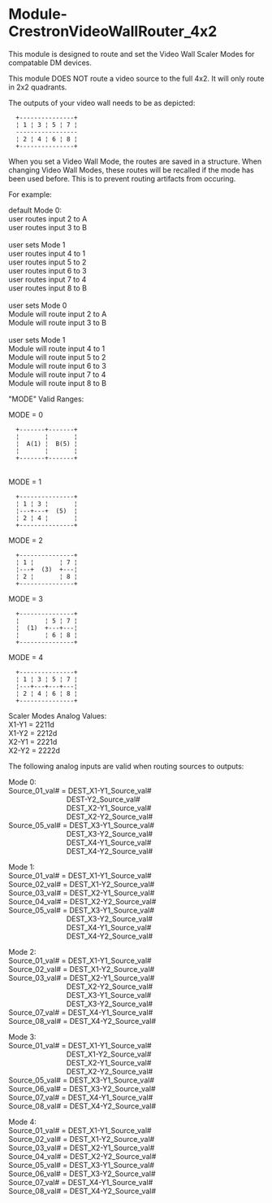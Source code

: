 # Module-CrestronVideoWallRouter_4x2
This module is designed to route and set the Video Wall Scaler Modes for compatable DM devices.

This module DOES NOT route a video source to the full 4x2. It will only route in 2x2 quadrants.

The outputs of your video wall needs to be as depicted:

      +---------------+
      ¦ 1 ¦ 3 ¦ 5 ¦ 7 ¦
      -----------------
      ¦ 2 ¦ 4 ¦ 6 ¦ 8 ¦
      +---------------+

When you set a Video Wall Mode, the routes are saved in a structure. When changing Video Wall Modes, these routes will be recalled if the mode has been used before. This is to prevent routing artifacts from occuring.


For example:

default Mode 0:<br>
user routes input 2 to A<br>
user routes input 3 to B<br>
<br>
user sets Mode 1<br>
user routes input 4 to 1<br>
user routes input 5 to 2<br>
user routes input 6 to 3<br>
user routes input 7 to 4<br>
user routes input 8 to B<br>
<br>
user sets Mode 0<br>
Module will route input 2 to A<br>
Module will route input 3 to B<br>
<br>
user sets Mode 1<br>
Module will route input 4 to 1<br>
Module will route input 5 to 2<br>
Module will route input 6 to 3<br>
Module will route input 7 to 4<br>
Module will route input 8 to B<br>

"MODE" Valid Ranges:<br>

MODE = 0

      +-------+-------+
      ¦       ¦       ¦
      ¦  A(1) ¦  B(5) ¦
      ¦       ¦       ¦
      +-------+-------+
<br>
MODE = 1
      
      +---------------+
      ¦ 1 ¦ 3 ¦       ¦
      ¦---+---+  (5)  ¦
      ¦ 2 ¦ 4 ¦       ¦
      +---------------+

MODE = 2

      +---------------+
      ¦ 1 ¦       ¦ 7 ¦
      ¦---+  (3)  +---¦
      ¦ 2 ¦       ¦ 8 ¦
      +---------------+

MODE = 3

      +---------------+
      ¦       ¦ 5 ¦ 7 ¦
      ¦  (1)  +---+---¦
      ¦       ¦ 6 ¦ 8 ¦
      +---------------+

MODE = 4

      +---------------+
      ¦ 1 ¦ 3 ¦ 5 ¦ 7 ¦
      ¦---+---+---+---¦
      ¦ 2 ¦ 4 ¦ 6 ¦ 8 ¦
      +---------------+

Scaler Modes Analog Values:<br>
X1-Y1 = 2211d<br>
X1-Y2 = 2212d<br>
X2-Y1 = 2221d<br>
X2-Y2 = 2222d<br>

The following analog inputs are valid when routing sources to outputs:<br>

Mode 0:<br>
Source_01_val# = DEST_X1-Y1_Source_val#<br>
&nbsp;&nbsp;&nbsp;&nbsp;&nbsp;&nbsp;&nbsp;&nbsp;&nbsp;&nbsp;&nbsp;&nbsp;&nbsp;&nbsp;&nbsp;&nbsp;&nbsp;&nbsp;&nbsp;&nbsp;&nbsp;&nbsp;&nbsp;&nbsp;&nbsp;&nbsp;&nbsp;&nbsp;&nbsp;DEST-Y2_Source_val#<br>
&nbsp;&nbsp;&nbsp;&nbsp;&nbsp;&nbsp;&nbsp;&nbsp;&nbsp;&nbsp;&nbsp;&nbsp;&nbsp;&nbsp;&nbsp;&nbsp;&nbsp;&nbsp;&nbsp;&nbsp;&nbsp;&nbsp;&nbsp;&nbsp;&nbsp;&nbsp;&nbsp;&nbsp;&nbsp;DEST_X2-Y1_Source_val#<br>
&nbsp;&nbsp;&nbsp;&nbsp;&nbsp;&nbsp;&nbsp;&nbsp;&nbsp;&nbsp;&nbsp;&nbsp;&nbsp;&nbsp;&nbsp;&nbsp;&nbsp;&nbsp;&nbsp;&nbsp;&nbsp;&nbsp;&nbsp;&nbsp;&nbsp;&nbsp;&nbsp;&nbsp;&nbsp;DEST_X2-Y2_Source_val#<br>
Source_05_val# = DEST_X3-Y1_Source_val#<br>
&nbsp;&nbsp;&nbsp;&nbsp;&nbsp;&nbsp;&nbsp;&nbsp;&nbsp;&nbsp;&nbsp;&nbsp;&nbsp;&nbsp;&nbsp;&nbsp;&nbsp;&nbsp;&nbsp;&nbsp;&nbsp;&nbsp;&nbsp;&nbsp;&nbsp;&nbsp;&nbsp;&nbsp;&nbsp;DEST_X3-Y2_Source_val#<br>
&nbsp;&nbsp;&nbsp;&nbsp;&nbsp;&nbsp;&nbsp;&nbsp;&nbsp;&nbsp;&nbsp;&nbsp;&nbsp;&nbsp;&nbsp;&nbsp;&nbsp;&nbsp;&nbsp;&nbsp;&nbsp;&nbsp;&nbsp;&nbsp;&nbsp;&nbsp;&nbsp;&nbsp;&nbsp;DEST_X4-Y1_Source_val#<br>
&nbsp;&nbsp;&nbsp;&nbsp;&nbsp;&nbsp;&nbsp;&nbsp;&nbsp;&nbsp;&nbsp;&nbsp;&nbsp;&nbsp;&nbsp;&nbsp;&nbsp;&nbsp;&nbsp;&nbsp;&nbsp;&nbsp;&nbsp;&nbsp;&nbsp;&nbsp;&nbsp;&nbsp;&nbsp;DEST_X4-Y2_Source_val#<br>

Mode 1:<br>
Source_01_val# = DEST_X1-Y1_Source_val#<br>
Source_02_val# = DEST_X1-Y2_Source_val#<br>
Source_03_val# = DEST_X2-Y1_Source_val#<br>
Source_04_val# = DEST_X2-Y2_Source_val#<br>
Source_05_val# = DEST_X3-Y1_Source_val#<br>
&nbsp;&nbsp;&nbsp;&nbsp;&nbsp;&nbsp;&nbsp;&nbsp;&nbsp;&nbsp;&nbsp;&nbsp;&nbsp;&nbsp;&nbsp;&nbsp;&nbsp;&nbsp;&nbsp;&nbsp;&nbsp;&nbsp;&nbsp;&nbsp;&nbsp;&nbsp;&nbsp;&nbsp;&nbsp;DEST_X3-Y2_Source_val#<br>
&nbsp;&nbsp;&nbsp;&nbsp;&nbsp;&nbsp;&nbsp;&nbsp;&nbsp;&nbsp;&nbsp;&nbsp;&nbsp;&nbsp;&nbsp;&nbsp;&nbsp;&nbsp;&nbsp;&nbsp;&nbsp;&nbsp;&nbsp;&nbsp;&nbsp;&nbsp;&nbsp;&nbsp;&nbsp;DEST_X4-Y1_Source_val#<br>
&nbsp;&nbsp;&nbsp;&nbsp;&nbsp;&nbsp;&nbsp;&nbsp;&nbsp;&nbsp;&nbsp;&nbsp;&nbsp;&nbsp;&nbsp;&nbsp;&nbsp;&nbsp;&nbsp;&nbsp;&nbsp;&nbsp;&nbsp;&nbsp;&nbsp;&nbsp;&nbsp;&nbsp;&nbsp;DEST_X4-Y2_Source_val#<br>

Mode 2:<br>
Source_01_val# = DEST_X1-Y1_Source_val#<br>
Source_02_val# = DEST_X1-Y2_Source_val#<br>
Source_03_val# = DEST_X2-Y1_Source_val#<br>
&nbsp;&nbsp;&nbsp;&nbsp;&nbsp;&nbsp;&nbsp;&nbsp;&nbsp;&nbsp;&nbsp;&nbsp;&nbsp;&nbsp;&nbsp;&nbsp;&nbsp;&nbsp;&nbsp;&nbsp;&nbsp;&nbsp;&nbsp;&nbsp;&nbsp;&nbsp;&nbsp;&nbsp;&nbsp;DEST_X2-Y2_Source_val#<br>
&nbsp;&nbsp;&nbsp;&nbsp;&nbsp;&nbsp;&nbsp;&nbsp;&nbsp;&nbsp;&nbsp;&nbsp;&nbsp;&nbsp;&nbsp;&nbsp;&nbsp;&nbsp;&nbsp;&nbsp;&nbsp;&nbsp;&nbsp;&nbsp;&nbsp;&nbsp;&nbsp;&nbsp;&nbsp;DEST_X3-Y1_Source_val#<br>
&nbsp;&nbsp;&nbsp;&nbsp;&nbsp;&nbsp;&nbsp;&nbsp;&nbsp;&nbsp;&nbsp;&nbsp;&nbsp;&nbsp;&nbsp;&nbsp;&nbsp;&nbsp;&nbsp;&nbsp;&nbsp;&nbsp;&nbsp;&nbsp;&nbsp;&nbsp;&nbsp;&nbsp;&nbsp;DEST_X3-Y2_Source_val#<br>
Source_07_val# = DEST_X4-Y1_Source_val#<br>
Source_08_val# = DEST_X4-Y2_Source_val#<br>

Mode 3:<br>
Source_01_val# = DEST_X1-Y1_Source_val#<br>
&nbsp;&nbsp;&nbsp;&nbsp;&nbsp;&nbsp;&nbsp;&nbsp;&nbsp;&nbsp;&nbsp;&nbsp;&nbsp;&nbsp;&nbsp;&nbsp;&nbsp;&nbsp;&nbsp;&nbsp;&nbsp;&nbsp;&nbsp;&nbsp;&nbsp;&nbsp;&nbsp;&nbsp;&nbsp;DEST_X1-Y2_Source_val#<br>
&nbsp;&nbsp;&nbsp;&nbsp;&nbsp;&nbsp;&nbsp;&nbsp;&nbsp;&nbsp;&nbsp;&nbsp;&nbsp;&nbsp;&nbsp;&nbsp;&nbsp;&nbsp;&nbsp;&nbsp;&nbsp;&nbsp;&nbsp;&nbsp;&nbsp;&nbsp;&nbsp;&nbsp;&nbsp;DEST_X2-Y1_Source_val#<br>
&nbsp;&nbsp;&nbsp;&nbsp;&nbsp;&nbsp;&nbsp;&nbsp;&nbsp;&nbsp;&nbsp;&nbsp;&nbsp;&nbsp;&nbsp;&nbsp;&nbsp;&nbsp;&nbsp;&nbsp;&nbsp;&nbsp;&nbsp;&nbsp;&nbsp;&nbsp;&nbsp;&nbsp;&nbsp;DEST_X2-Y2_Source_val#<br>
Source_05_val# = DEST_X3-Y1_Source_val#<br>
Source_06_val# = DEST_X3-Y2_Source_val#<br>
Source_07_val# = DEST_X4-Y1_Source_val#<br>
Source_08_val# = DEST_X4-Y2_Source_val#<br>

Mode 4:<br>
Source_01_val# = DEST_X1-Y1_Source_val#<br>
Source_02_val# = DEST_X1-Y2_Source_val#<br>
Source_03_val# = DEST_X2-Y1_Source_val#<br>
Source_04_val# = DEST_X2-Y2_Source_val#<br>
Source_05_val# = DEST_X3-Y1_Source_val#<br>
Source_06_val# = DEST_X3-Y2_Source_val#<br>
Source_07_val# = DEST_X4-Y1_Source_val#<br>
Source_08_val# = DEST_X4-Y2_Source_val#<br>


